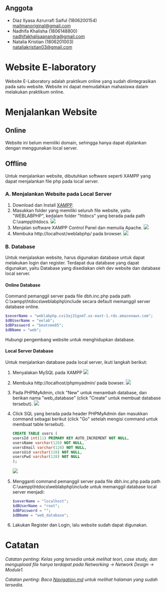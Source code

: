 ## Anggota
* Diaz Ilyasa Azrurrafi Saiful (1806200154) \
mailmanoriginal@gmail.com
* Nadhifa Khalisha (1806148800) \
nadhifakhalisaanandra@gmail.com
* Natalia Kristian (1806201003) \
nataliakristian03@gmail.com

# Website E-laboratory
Website E-Laboratory adalah praktikum online yang sudah diintegrasikan pada satu website.
Website ini dapat memudahkan mahasiswa dalam melakukan praktikum online.

# Menjalankan Website
## Online
Website ini belum memiliki domain, sehingga hanya dapat dijalankan dengan menggunakan local server.

## Offline
Untuk menjalankan website, dibutuhkan software seperti XAMPP yang dapat menjalankan file php pada local server.

### A. Menjalankan Website pada Local Server
1. Download dan Install [XAMPP](https://www.apachefriends.org/index.html).
&nbsp;
2. Masukkan folder yang memiliki seluruh file website, yaitu "WEBLABPHP", kedalam folder "htdocs" yang berada pada path C:\xampp\htdocs.
![](md_img/put_folder.png)
&nbsp;
3. Menjalan software XAMPP Control Panel dan memulia Apache.
![](md_img/apache_start.png)
&nbsp;
4. Membuka http://localhost/weblabphp/ pada browser.
![](md_img/open_web.png)

### B. Database
Untuk menjalaskan website, harus digunakan database untuk dapat melakukan login dan register. Terdapat dua database yang dapat digunakan, yaitu Database yang disediakan oleh dev website dan database local server.
#### Online Database
Command pemanggil server pada file dbh.inc.php pada path C:\xampp\htdocs\weblabphp\include secara default memanggil server database online.
```php
$severName = "weblabphp.cvi3aj31gxm7.us-east-1.rds.amazonaws.com";
$dBUserName = "eelab";
$dBPassword = "beatsme85";
$dBName = "web";
```
Hubungi pengembang website untuk menghidupkan database.

#### Local Server Database
Untuk menjalankan database pada local server, ikuti langkah berikut:
1. Menyalakan MySQL pada XAMPP
![](md_img/sql_start.png)
&nbsp;
2. Membuka http://localhost/phpmyadmin/ pada bowser.
![](md_img/php_myadmin.png)
&nbsp;
3. Pada PHPMyAdmin, click "New" untuk menambah database, dan berikan nama "web_database" (click "Create" untuk membuat database tersebut).
![](md_img/new_database.png)
&nbsp;
4. Click SQL yang berada pada header PHPMyAdmin dan masukkan command sebagai berikut (click "Go" setelah mengisi command untuk membuat table tersebut).
     ```sql
     CREATE TABLE users (
	usersId int(11) PRIMARY KEY AUTO_INCREMENT NOT NULL,
    usersName varchar(128) NOT NULL,
    usersEmail varchar(128) NOT NULL,
    usersUid varchar(128) NOT NULL,
    usersPwd varchar(128) NOT NULL
     );
     ```
     ![](md_img/new_tables.png)
&nbsp;
5. Mengganti command pemanggil server pada file dbh.inc.php pada path C:\xampp\htdocs\weblabphp\include untuk memanggil database local server menjadi:
     ```php
     $severName = "localhost";     
     $dBUserName = "root";        
     $dBPassword = "";         
     $dBName = "web_database"; 
     ```

6. Lakukan Register dan Login, lalu website sudah dapat digunakan.


# Catatan
*Catatan penting: Kelas yang tersedia untuk melihat teori, case study, dan mengupload file hanya terdapat pada 
Networking → Network Design → Module1.*

*Catatan penting: Baca [Navigation.md](Navigtaion.md) untuk melihat halaman yang sudah tersedia.*
